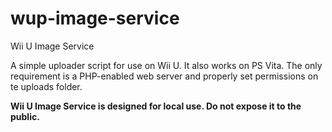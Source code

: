 # wup-image-service
Wii U Image Service

A simple uploader script for use on Wii U. It also works on PS Vita.
The only requirement is a PHP-enabled web server and properly set permissions on te uploads folder.

**Wii U Image Service is designed for local use. Do not expose it to the public.**
